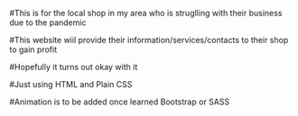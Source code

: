 #This is for the local shop in my area who is struglling with their business due to the pandemic

#This website wiil provide their information/services/contacts to their shop to gain profit

#Hopefully it turns out okay with it

#Just using HTML and Plain CSS 

#Animation is to be added once learned Bootstrap or SASS